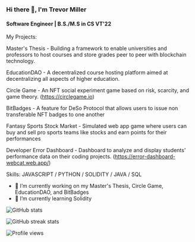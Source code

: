 ### Hi there 👋, I'm Trevor Miller
#### Software Engineer | B.S./M.S in CS VT'22 
My Projects:

Master's Thesis - Building a framework to enable universities and professors to host courses and store grades peer to peer with blockchain technology.

EducationDAO - A decentralized course hosting platform aimed at decentralizing all aspects of higher education.

Circle Game - An NFT social experiment game based on risk, scarcity, and game theory. (https://circlegame.io)

BitBadges - A feature for DeSo Protocol that allows users to issue non transferable NFT badges to one another

Fantasy Sports Stock Market - Simulated web app game where users can buy and sell pro sports teams like stocks and earn points for their performances

Developer Error Dashboard - Dashboard to analyze and display students' performance data on their coding projects. (https://error-dashboard-webcat.web.app/)

Skills: JAVASCRIPT / PYTHON / SOLIDITY / JAVA / SQL

- 🔭 I’m currently working on my Master's Thesis, Circle Game, EducationDAO, and BitBadges 
- 🌱 I’m currently learning Solidity

![GitHub stats](https://github-readme-stats.vercel.app/api?username=trevormil&show_icons=true)  

![GitHub streak stats](https://github-readme-streak-stats.herokuapp.com/?user=trevormil)  

![Profile views](https://gpvc.arturio.dev/trevormil)  

